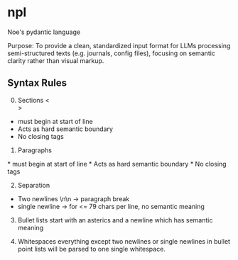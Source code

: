 # npl
Noe's pydantic language

Purpose:
To provide a clean, standardized input format for LLMs processing 
semi-structured texts (e.g. journals, config files), 
focusing on semantic clarity rather than visual markup.

## Syntax Rules
0. Sections 
<<Section name>>
* must begin at start of line
* Acts as hard semantic boundary
* No closing tags

1. Paragraphs
<Paragraph name>
* must begin at start of line
* Acts as hard semantic boundary
* No closing tags

2. Separation
* Two newlines \n\n -> paragraph break
* single newline -> for <= 79 chars per line, no semantic meaning

3. Bullet lists
start with an asterics and a newline which has semantic meaning

4. Whitespaces
everything except two newlines or single newlines in bullet point lists
will be parsed to one single whitespace. 

